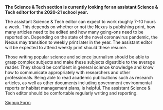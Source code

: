 **The Science & Tech section is currently looking for an assistant Science & Tech editor for the 2020-21 school year.**
 
The assistant Science & Tech editor can expect to work roughly 7-10 hours a week. This depends on whether or not the Nexus is publishing print, how many articles need to be edited and how many going-ons need to be reported on. Depending on the state of the novel coronavirus pandemic, the Nexus may transition to weekly print later in the year. The assistant editor will be expected to attend weekly print should these resume.

Those writing popular science and science journalism should be able to grasp complex subjects and make these subjects digestible to the average reader. They should be confident in general science knowledge and know how to communicate appropriately with researchers and other professionals. Being able to read academic publications such as research articles, as well as other documents including government environmental reports or habitat management plans, is helpful. The assistant Science & Tech editor should be comfortable regularly writing and reporting.

[Signup Form](https://docs.google.com/forms/d/e/1FAIpQLSdjKpElmdgHpm-IBu8Rovl2uF7ykNdeS720mqTC5eWEIBFXYA/viewform?gxids=7628)
